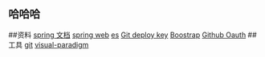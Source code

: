 ## 哈哈哈
##资料
[spring 文档](https://spring.io/guides)
[spring web](https://spring.io/guides/gs/serving-web-content/)
[es](https://elasticsearch.cn/explore)
[Git deploy key](https://developer.github.com/v3/guides/managing-deploy-keys/#deploy-keys)
[Boostrap](https://v3.bootcss.com/getting-started/)
[Github Oauth](https://developer.github.com/apps/building-oauth-apps/creating-an-oauth-app)
##工具
[git](https://git-scm.com/download)
[visual-paradigm](https://www.visual-paradigm.com)
